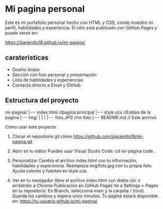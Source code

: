 # Mi pagina personal

Este es mi portafolio personal hecho con HTML y CSS, conde muestro mi perfil, habilidades y experiencia.
El sitio está publicado con GitHub Pages y puede verse en:

https://jjjaramillo19.github.io/mi-pagina/

## carateristicas
- Diseño limpio
- Sección con foto personal y presentación
- Lista de habilidades y experiencias
- Contacto directo a Email y GitHub

## Estructura del proyecto

mi-pagina/
|--- index.html       //pagina principal
|--- style.ccs        //Estilos de la pagina
|--- Img/
|   |
|   |--- foto.JPG     //mi foto
|--- README.md        // Este archivo



Cómo usar este proyecto

1. Clonar el repositorio
git clone https://github.com/jjjaramillo19/mi-pagina.git

2. Abrir en tu editor
Puedes usar Visual Studio Code:
cd mi-pagina
code .

3. Personalizar
Cambia el archivo index.html con tu información, habilidades y experiencia.
Reemplaza img/foto.jpg con tu propia foto.
Ajusta colores y fuentes en style.css.

4. Ver en tu navegador
Abre el archivo index.html con doble clic o arrástralo a Chrome
Publicación en GitHub Pages
Ve a Settings > Pages en tu repositorio.
En Branch, selecciona main y la carpeta / (root).
Guarda los cambios y espera unos minutos.
Tu página estará disponible en:
https://tu-usuario.github.io/mi-pagina/

